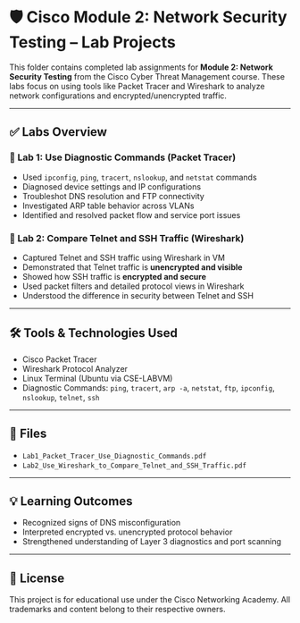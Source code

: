 # 🛡️ Cisco Module 2: Network Security Testing – Lab Projects

This folder contains completed lab assignments for **Module 2: Network Security Testing** from the Cisco Cyber Threat Management course. These labs focus on using tools like Packet Tracer and Wireshark to analyze network configurations and encrypted/unencrypted traffic.

---

## ✅ Labs Overview

### 🔹 Lab 1: Use Diagnostic Commands (Packet Tracer)
- Used `ipconfig`, `ping`, `tracert`, `nslookup`, and `netstat` commands
- Diagnosed device settings and IP configurations
- Troubleshot DNS resolution and FTP connectivity
- Investigated ARP table behavior across VLANs
- Identified and resolved packet flow and service port issues

### 🔹 Lab 2: Compare Telnet and SSH Traffic (Wireshark)
- Captured Telnet and SSH traffic using Wireshark in VM
- Demonstrated that Telnet traffic is **unencrypted and visible**
- Showed how SSH traffic is **encrypted and secure**
- Used packet filters and detailed protocol views in Wireshark
- Understood the difference in security between Telnet and SSH

---

## 🛠 Tools & Technologies Used
- Cisco Packet Tracer
- Wireshark Protocol Analyzer
- Linux Terminal (Ubuntu via CSE-LABVM)
- Diagnostic Commands: `ping`, `tracert`, `arp -a`, `netstat`, `ftp`, `ipconfig`, `nslookup`, `telnet`, `ssh`

---

## 📁 Files

- `Lab1_Packet_Tracer_Use_Diagnostic_Commands.pdf`
- `Lab2_Use_Wireshark_to_Compare_Telnet_and_SSH_Traffic.pdf`

---

## 💡 Learning Outcomes

- Recognized signs of DNS misconfiguration
- Interpreted encrypted vs. unencrypted protocol behavior
- Strengthened understanding of Layer 3 diagnostics and port scanning

---

## 📄 License

This project is for educational use under the Cisco Networking Academy. All trademarks and content belong to their respective owners.
